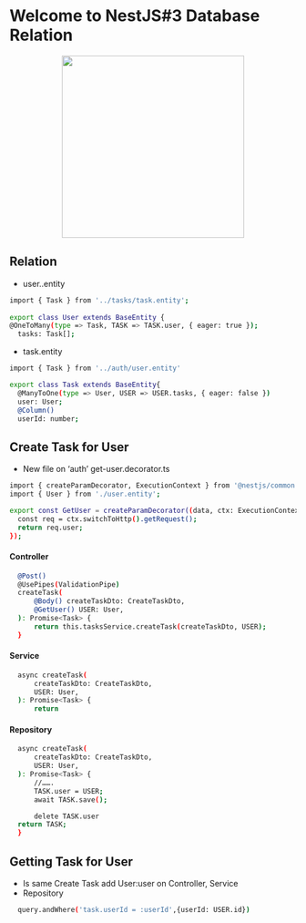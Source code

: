 # Welcome to NestJS#3 Database Relation
<p align="center">
<img src="https://cdn.britannica.com/93/153593-050-15D2B42F/Osama-bin-Laden.jpg" width="320" />
</p>


## Relation
- user..entity
```bash
import { Task } from '../tasks/task.entity';
   
export class User extends BaseEntity {
@OneToMany(type => Task, TASK => TASK.user, { eager: true });
  tasks: Task[];
```
- task.entity
```bash
import { Task } from '../auth/user.entity'

export class Task extends BaseEntity{      
  @ManyToOne(type => User, USER => USER.tasks, { eager: false })
  user: User;
  @Column()
  userId: number;
```

## Create Task for User
- New file on ‘auth’ get-user.decorator.ts
```bash
import { createParamDecorator, ExecutionContext } from '@nestjs/common';
import { User } from './user.entity';

export const GetUser = createParamDecorator((data, ctx: ExecutionContext): User => {
  const req = ctx.switchToHttp().getRequest();
  return req.user;
});
```
#### Controller 
```bash
  @Post()
  @UsePipes(ValidationPipe)
  createTask(
      @Body() createTaskDto: CreateTaskDto,
      @GetUser() USER: User,
  ): Promise<Task> {
      return this.tasksService.createTask(createTaskDto, USER);
  }
```
#### Service
```bash
  async createTask(
      createTaskDto: CreateTaskDto,
      USER: User,
  ): Promise<Task> {
      return
```
#### Repository
```bash
  async createTask(
      createTaskDto: CreateTaskDto,
      USER: User,    
  ): Promise<Task> {
      //…….
      TASK.user = USER;
      await TASK.save();

      delete TASK.user
  return TASK;
  }
```

## Getting Task for User
- Is same Create Task add User:user on Controller, Service
- Repository
```bash
  query.andWhere('task.userId = :userId',{userId: USER.id})
```